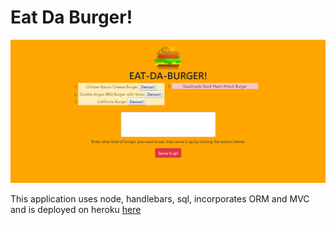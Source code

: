 # Eat Da Burger!

![Eat Da Burger!](https://github.com/ashalkey/eat-da-burger/blob/master/eatDaBurger.PNG)

This application uses node, handlebars, sql, incorporates ORM and MVC and is deployed on heroku [here](https://ancient-plains-63089.herokuapp.com/)
